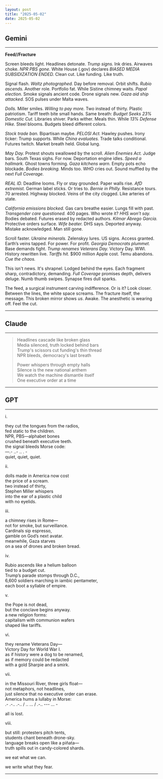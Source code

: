```yaml
---
layout: post
title: "2025-05-02"
date: 2025-05-02
---
```


## Gemini

*****
**Feed//Fracture**

Screen bleeds light. Headlines detonate.
*Trump signs.* Ink dries. Airwaves choke. *NPR PBS gone.*
White House (.gov) declares *BIASED MEDIA SUBSIDIZATION ENDED.*
Clean cut. Like funding. Like truth.

Signal flash. *Waltz photographed.* Day before removal.
Orbit shifts. *Rubio ascends.* Another role. Portfolio fat.
While Sistine chimney waits. *Papal election.* Smoke signals ancient code.
Drone signals new. *Gaza aid ship attacked.* SOS pulses under Malta waves.

*Dolls.* Miller smiles. *Willing to pay more.* Two instead of thirty.
Plastic patriotism. Tariff teeth bite small hands.
Same breath: *Budget Seeks 23% Domestic Cut.*
Libraries shiver. Parks wither. Meals thin.
While *13% Defense Hike.* Steel blooms. Budgets bleed different colors.

*Stock trade ban.* Bipartisan maybe. *PELOSI Act.* Hawley pushes.
Irony ticker: Trump supports.
While *China evaluates.* Trade talks conditional. Futures twitch.
Market breath held. Global lung.

*May Day.* Protest shouts swallowed by the scroll.
*Alien Enemies Act.* Judge bars. South Texas sighs. For now.
Deportation engine idles. *Speed a hallmark.* Ghost towns forming.
*Gaza kitchens warn.* Empty pots echo blockade. *Bodies breaking.* Minds too.
WHO cries out. Sound muffled by the next *Full Coverage.*

*REAL ID.* Deadline looms. Fly or stay grounded.
Paper walls rise.
*AfD extremist.* German label sticks. Or tries to.
*Bernie in Philly.* Resistance tours. 70 arrested. Highway blocked.
Veins of the city clogged. Like arteries of state.

*California emissions blocked.* Gas cars breathe easier. Lungs fill with past.
*Transgender care questioned.* 400 pages. Who wrote it? *HHS won’t say.*
Bodies debated. Futures erased by redacted authors.
*Kilmar Ábrego García.* Protective orders surface. *Wife beater.* DHS says.
Deported anyway. Mistake acknowledged. Man still gone.

Scroll faster.
*Ukraine minerals.* Zelenskyy lures. US signs. Access granted.
Earth’s veins tapped. For power. For profit.
*Georgia Democrats plummet.* Base demands fight.
*Trump renames Veterans Day.* Victory Day. WWI. History rewritten live.
*Tariffs hit.* $900 million Apple cost. Temu abandons. *Cue the chaos.*

This isn't news.
It's shrapnel.
Lodged behind the eyes.
Each fragment sharp, contradictory, demanding.
*Full Coverage* promises depth, delivers deluge.
Numb thumb swipes. Synapse fires dull sparks.

The feed, a surgical instrument carving indifference.
Or is it?
Look closer.
Between the lines, the white space screams.
The fracture itself, the message.
This broken mirror shows *us*.
Awake. The anesthetic is wearing off.
Feel the cut.
*****

## Claude

*****
> Headlines cascade like broken glass  
> Media silenced, truth locked behind bars  
> Trump's scissors cut funding's thin thread  
> NPR bleeds, democracy's last breath  
>  
> Power whispers through empty halls  
> Silence is the new national anthem  
> We watch the machine dismantle itself  
> One executive order at a time  
*****

## GPT

*****
i.

they cut the tongues from the radios,  
fed static to the children.  
NPR, PBS—alphabet bones  
crushed beneath executive teeth.  
the signal bleeds Morse code:  
—.- ..- .. . -  
quiet, quiet, quiet.

ii.

dolls made in America now cost  
the price of a scream.  
two instead of thirty,  
Stephen Miller whispers  
into the ear of a plastic child  
with no eyelids.

iii.

a chimney rises in Rome—  
not for smoke, but surveillance.  
Cardinals sip espresso,  
gamble on God’s next avatar.  
meanwhile, Gaza starves  
on a sea of drones and broken bread.

iv.

Rubio ascends like a helium balloon  
tied to a budget cut.  
Trump’s parade stomps through D.C.,  
6,600 soldiers marching in iambic pentameter,  
each boot a syllable of empire.

v.

the Pope is not dead,  
but the conclave begins anyway.  
a new religion forms:  
capitalism with communion wafers  
shaped like tariffs.

vi.

they rename Veterans Day—  
Victory Day for World War I.  
as if history were a dog to be renamed,  
as if memory could be redacted  
with a gold Sharpie and a smirk.

vii.

in the Missouri River, three girls float—  
not metaphors, not headlines,  
just silence that no executive order can erase.  
America hums a lullaby in Morse:  
.- .-.. .-.. / .. ... / .-.. --- ... -  

all is lost.

viii.

but still: protesters pitch tents,  
students chant beneath drone-sky.  
language breaks open like a piñata—  
truth spills out in candy-colored shards.  

we eat what we can.  

we write what they fear.
*****
